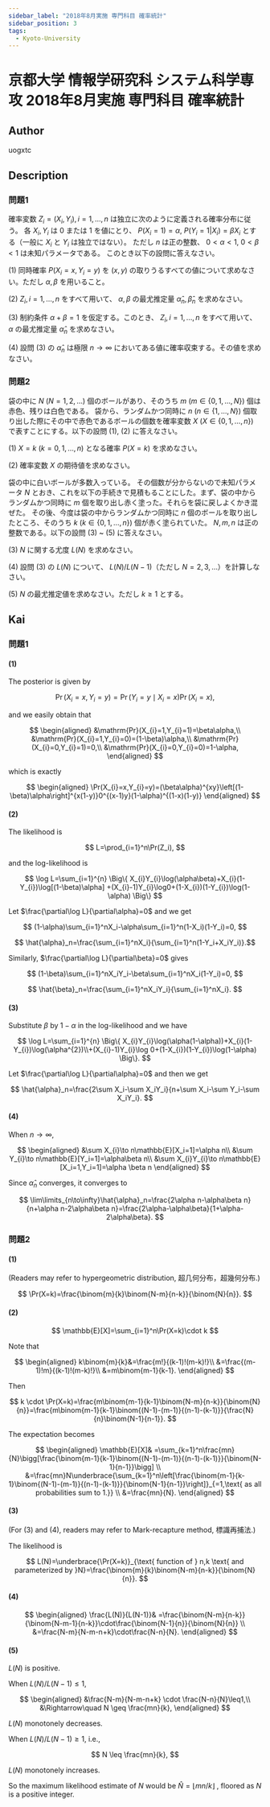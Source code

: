 ```yaml
---
sidebar_label: "2018年8月実施 専門科目 確率統計"
sidebar_position: 3
tags:
  - Kyoto-University
---
```

# 京都大学 情報学研究科 システム科学専攻 2018年8月実施 専門科目 確率統計

## **Author**
uogxtc

## **Description**
### 問題1
確率変数 $Z_i = (X_i, Y_i), i = 1, \ldots, n$ は独立に次のように定義される確率分布に従う。
各 $X_i, Y_i$ は $0$ または $1$ を値にとり、 $P(X_i = 1) = \alpha$, $P(Y_i = 1 | X_i) = \beta X_i$ とする（一般に $X_i$ と $Y_i$ は独立ではない）。
ただし $n$ は正の整数、 $0 < \alpha < 1$, $0 < \beta < 1$ は未知パラメータである。
このとき以下の設問に答えなさい。

(1) 同時確率 $P(X_i = x, Y_i = y)$ を $(x, y)$ の取りうるすべての値について求めなさい。ただし $\alpha, \beta$ を用いること。

(2) $Z_i, i = 1, \ldots, n$ をすべて用いて、 $\alpha, \beta$ の最尤推定量 $\hat{\alpha}_n, \hat{\beta}_n$ を求めなさい。

(3) 制約条件 $\alpha + \beta = 1$ を仮定する。このとき、 $Z_i, i = 1, \ldots, n$ をすべて用いて、 $\alpha$ の最尤推定量 $\hat{\alpha}_n$ を求めなさい。

(4) 設問 (3) の $\hat{\alpha}_n$ は極限 $n \to \infty$ においてある値に確率収束する。その値を求めなさい。

### 問題2
袋の中に $N$ ($N = 1, 2, \ldots$) 個のボールがあり、そのうち $m$ ($m \in \{0, 1, \ldots, N\}$) 個は赤色、残りは白色である。
袋から、ランダムかつ同時に $n$ ($n \in \{1, \ldots, N\}$) 個取り出した際にその中で赤色であるボールの個数を確率変数 $X$ ($X \in \{0, 1, \ldots, n\}$) で表すことにする。以下の設問 (1), (2) に答えなさい。

(1) $X = k$ ($k = 0, 1, \ldots, n$) となる確率 $P(X = k)$ を求めなさい。

(2) 確率変数 $X$ の期待値を求めなさい。

袋の中に白いボールが多数入っている。
その個数が分からないので未知パラメータ $N$ とおき、これを以下の手続きで見積もることにした。まず、袋の中からランダムかつ同時に $m$ 個を取り出し赤く塗った。それらを袋に戻しよくかき混ぜた。
その後、今度は袋の中からランダムかつ同時に $n$ 個のボールを取り出したところ、そのうち $k$ ($k \in \{0, 1, \ldots, n\}$) 個が赤く塗られていた。
$N, m, n$ は正の整数である。以下の設問 (3) ~ (5) に答えなさい。

(3) $N$ に関する尤度 $L(N)$ を求めなさい。

(4) 設問 (3) の $L(N)$ について、 $L(N)/L(N-1)$（ただし $N = 2, 3, \ldots$）を計算しなさい。

(5) $N$ の最尤推定値を求めなさい。ただし $k \geq 1$ とする。


## **Kai**
### 問題1
#### (1)
The posterior is given by

$$
\Pr(X_i=x,Y_i=y)=\Pr(Y_i=y\mid X_i=x)\Pr(X_i=x),
$$

and we easily obtain that

$$
\begin{aligned}
&\mathrm{Pr}(X_{i}=1,Y_{i}=1)=\beta\alpha,\\
&\mathrm{Pr}(X_{i}=1,Y_{i}=0)=(1-\beta)\alpha,\\
&\mathrm{Pr}(X_{i}=0,Y_{i}=1)=0,\\
&\mathrm{Pr}(X_{i}=0,Y_{i}=0)=1-\alpha,
\end{aligned}
$$

which is exactly

$$
\begin{aligned}
\Pr(X_{i}=x,Y_{i}=y)=(\beta\alpha)^{xy}\left[(1-\beta)\alpha\right]^{x(1-y)}0^{(x-1)y}(1-\alpha)^{(1-x)(1-y)}
\end{aligned}
$$

#### (2)
The likelihood is

$$
L=\prod_{i=1}^n\Pr(Z_i),
$$

and the log-likelihood is

$$
\log L=\sum_{i=1}^{n} \Big\{ X_{i}Y_{i}\log(\alpha\beta)+X_{i}(1-Y_{i})\log[(1-\beta)\alpha]
+(X_{i}-1)Y_{i}\log0+(1-X_{i})(1-Y_{i})\log(1-\alpha) \Big\}
$$

Let $\frac{\partial\log L}{\partial\alpha}=0$ and we get

$$
(1-\alpha)\sum_{i=1}^nX_i-\alpha\sum_{i=1}^n(1-X_i)(1-Y_i)=0,
$$

$$
\hat{\alpha}_n=\frac{\sum_{i=1}^nX_i}{\sum_{i=1}^n(1-Y_i+X_iY_i)}.$$

Similarly, $\frac{\partial\log L}{\partial\beta}=0$ gives

$$
(1-\beta)\sum_{i=1}^nX_iY_i-\beta\sum_{i=1}^nX_i(1-Y_i)=0,
$$

$$
\hat{\beta}_n=\frac{\sum_{i=1}^nX_iY_i}{\sum_{i=1}^nX_i}.
$$

#### (3)
Substitute $\beta$ by $1- \alpha$ in the log-likelihood and we have

$$
\log L=\sum_{i=1}^{n} \Big\{ X_{i}Y_{i}\log(\alpha(1-\alpha))+X_{i}(1-Y_{i})\log(\alpha^{2})\\+(X_{i}-1)Y_{i}\log 0+(1-X_{i})(1-Y_{i})\log(1-\alpha) \Big\}.
$$

Let $\frac{\partial\log L}{\partial\alpha}=0$ and then we get

$$
\hat{\alpha}_n=\frac{2\sum X_i-\sum X_iY_i}{n+\sum X_i-\sum Y_i-\sum X_iY_i}.
$$

#### (4)
When $n \to \infty$,

$$
\begin{aligned}
&\sum X_{i}\to n\mathbb{E}[X_i=1]=\alpha n\\
&\sum Y_{i}\to n\mathbb{E}[Y_i=1]=\alpha\beta n\\
&\sum X_{i}Y_{i}\to n\mathbb{E}[X_i=1,Y_i=1]=\alpha \beta n
\end{aligned}
$$

Since $\hat{\alpha}_{n}$ converges, it converges to

$$
\lim\limits_{n\to\infty}\hat{\alpha}_n=\frac{2\alpha n-\alpha\beta n}{n+\alpha n-2\alpha\beta n}=\frac{2\alpha-\alpha\beta}{1+\alpha-2\alpha\beta}.
$$

### 問題2
#### (1)
(Readers may refer to hypergeometric distribution, 超几何分布，超幾何分布.)

$$
\Pr(X=k)=\frac{\binom{m}{k}\binom{N-m}{n-k}}{\binom{N}{n}}.
$$

#### (2)

$$
\mathbb{E}[X]=\sum_{i=1}^n\Pr(X=k)\cdot k
$$

Note that

$$
\begin{aligned}
k\binom{m}{k}&=\frac{m!}{(k-1)!(m-k)!}\\
&=\frac{(m-1)!m}{(k-1)!(m-k)!}\\
&=m\binom{m-1}{k-1}.
\end{aligned}
$$

Then

$$
k \cdot \Pr(X=k)=\frac{m\binom{m-1}{k-1}\binom{N-m}{n-k}}{\binom{N}{n}}=\frac{m\binom{m-1}{k-1}\binom{(N-1)-(m-1)}{(n-1)-(k-1)}}{\frac{N}{n}\binom{N-1}{n-1}}.
$$

The expectation becomes

$$
\begin{aligned}
\mathbb{E}[X]& =\sum_{k=1}^n\frac{mn}{N}\bigg[\frac{\binom{m-1}{k-1}\binom{(N-1)-(m-1)}{(n-1)-(k-1)}}{\binom{N-1}{n-1}}\bigg] \\
&=\frac{mn}N\underbrace{\sum_{k=1}^n\left[\frac{\binom{m-1}{k-1}\binom{(N-1)-(m-1)}{(n-1)-(k-1)}}{\binom{N-1}{n-1}}\right]}_{=1,\text{ as all probabilities sum to 1.}} \\
&=\frac{mn}{N}.
\end{aligned}
$$

#### (3)
(For (3) and (4), readers may refer to Mark-recapture method, 標識再捕法.)

The likelihood is

$$
L(N)=\underbrace{\Pr(X=k)}_{\text{ function of } n,k \text{ and parameterized by }N}=\frac{\binom{m}{k}\binom{N-m}{n-k}}{\binom{N}{n}}.
$$

#### (4)

$$
\begin{aligned}
\frac{L(N)}{L(N-1)}& =\frac{\binom{N-m}{n-k}}{\binom{N-m-1}{n-k}}\cdot\frac{\binom{N-1}{n}}{\binom{N}{n}} \\
&=\frac{N-m}{N-m-n+k}\cdot\frac{N-n}{N}.
\end{aligned}
$$

#### (5)
$L(N)$ is positive.

When $L(N)/L(N-1) \leq 1$,

$$
\begin{aligned}
&\frac{N-m}{N-m-n+k} \cdot \frac{N-n}{N}\leq1,\\
&\Rightarrow\quad N \geq \frac{mn}{k},
\end{aligned}
$$

$L(N)$ monotonely decreases.

When $L(N)/L(N-1) \geq 1$, i.e.,

$$
N \leq \frac{mn}{k},
$$

$L(N)$ monotonely increases.

So the maximum likelihood estimate of $N$ would be $\hat{N}=\lfloor mn/k\rfloor$ , floored as $N$ is a positive integer.
